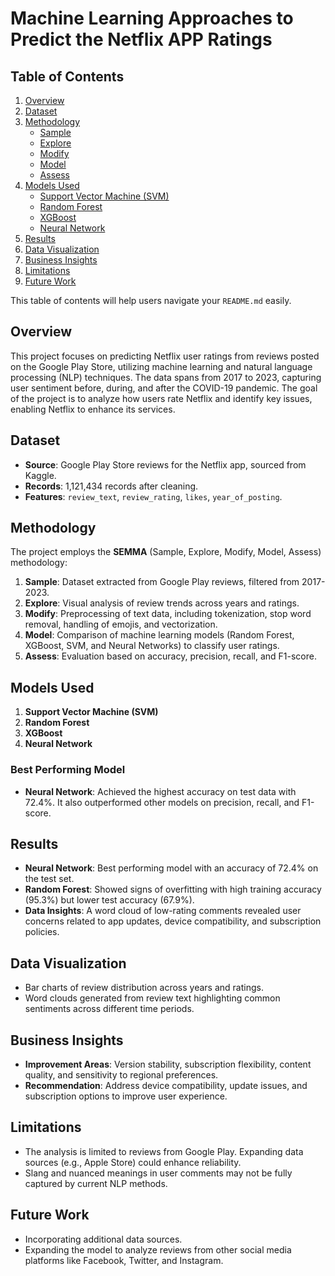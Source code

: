 # Machine Learning Approaches to Predict the Netflix APP Ratings

## Table of Contents
1. [Overview](#overview)
2. [Dataset](#dataset)
3. [Methodology](#methodology)
   - [Sample](#sample)
   - [Explore](#explore)
   - [Modify](#modify)
   - [Model](#model)
   - [Assess](#assess)
4. [Models Used](#models-used)
   - [Support Vector Machine (SVM)](#support-vector-machine-svm)
   - [Random Forest](#random-forest)
   - [XGBoost](#xgboost)
   - [Neural Network](#neural-network)
5. [Results](#results)
6. [Data Visualization](#data-visualization)
7. [Business Insights](#business-insights)
8. [Limitations](#limitations)
9. [Future Work](#future-work)


This table of contents will help users navigate your `README.md` easily.

## Overview
This project focuses on predicting Netflix user ratings from reviews posted on the Google Play Store, utilizing machine learning and natural language processing (NLP) techniques. The data spans from 2017 to 2023, capturing user sentiment before, during, and after the COVID-19 pandemic. The goal of the project is to analyze how users rate Netflix and identify key issues, enabling Netflix to enhance its services.

## Dataset
- **Source**: Google Play Store reviews for the Netflix app, sourced from Kaggle.
- **Records**: 1,121,434 records after cleaning.
- **Features**: `review_text`, `review_rating`, `likes`, `year_of_posting`.

## Methodology
The project employs the **SEMMA** (Sample, Explore, Modify, Model, Assess) methodology:
1. **Sample**: Dataset extracted from Google Play reviews, filtered from 2017-2023.
2. **Explore**: Visual analysis of review trends across years and ratings.
3. **Modify**: Preprocessing of text data, including tokenization, stop word removal, handling of emojis, and vectorization.
4. **Model**: Comparison of machine learning models (Random Forest, XGBoost, SVM, and Neural Networks) to classify user ratings.
5. **Assess**: Evaluation based on accuracy, precision, recall, and F1-score.

## Models Used
1. **Support Vector Machine (SVM)**
2. **Random Forest**
3. **XGBoost**
4. **Neural Network**

### Best Performing Model
- **Neural Network**: Achieved the highest accuracy on test data with 72.4%. It also outperformed other models on precision, recall, and F1-score.

## Results
- **Neural Network**: Best performing model with an accuracy of 72.4% on the test set.
- **Random Forest**: Showed signs of overfitting with high training accuracy (95.3%) but lower test accuracy (67.9%).
- **Data Insights**: A word cloud of low-rating comments revealed user concerns related to app updates, device compatibility, and subscription policies.

## Data Visualization
- Bar charts of review distribution across years and ratings.
- Word clouds generated from review text highlighting common sentiments across different time periods.

## Business Insights
- **Improvement Areas**: Version stability, subscription flexibility, content quality, and sensitivity to regional preferences.
- **Recommendation**: Address device compatibility, update issues, and subscription options to improve user experience.

## Limitations
- The analysis is limited to reviews from Google Play. Expanding data sources (e.g., Apple Store) could enhance reliability.
- Slang and nuanced meanings in user comments may not be fully captured by current NLP methods.

## Future Work
- Incorporating additional data sources.
- Expanding the model to analyze reviews from other social media platforms like Facebook, Twitter, and Instagram.

